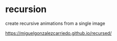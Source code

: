 # recursion
create recursive animations from a single image

https://miguelgonzalezcarriedo.github.io/recursed/
